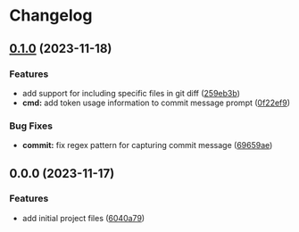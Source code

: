 # Changelog

## [0.1.0](https://github.com/liblaf/ai-commit-cli/compare/v0.0.0...v0.1.0) (2023-11-18)

### Features

- add support for including specific files in git diff ([259eb3b](https://github.com/liblaf/ai-commit-cli/commit/259eb3b4763507b4286de73e49db6c2f309f9236))
- **cmd:** add token usage information to commit message prompt ([0f22ef9](https://github.com/liblaf/ai-commit-cli/commit/0f22ef9bf5e5b37423aaa4f9b913ac5519b27566))

### Bug Fixes

- **commit:** fix regex pattern for capturing commit message ([69659ae](https://github.com/liblaf/ai-commit-cli/commit/69659ae70beafb1a6015fd91231cbd6a783b56af))

## 0.0.0 (2023-11-17)

### Features

- add initial project files ([6040a79](https://github.com/liblaf/ai-commit-cli/commit/6040a7901f3068b8394fce612612d6c38532022f))
